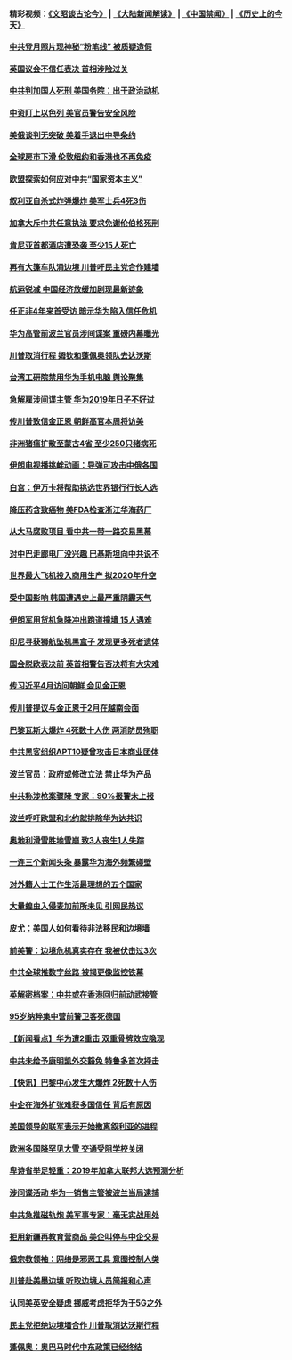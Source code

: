 #### 精彩视频：[《文昭谈古论今》](https://github.com/gfw-breaker/wenzhao/blob/master/README.md?t=01170630) | [《大陆新闻解读》](https://github.com/gfw-breaker/ntdtv-comedy/blob/master/README.md?t=01170630) | [《中国禁闻》](https://github.com/gfw-breaker/ntdtv-news/blob/master/README.md?t=01170630) | [《历史上的今天》](https://github.com/gfw-breaker/today-in-history/blob/master/README.md?t=01170630) 

#### [中共登月照片现神秘“粉笔线” 被质疑造假](../pages/nsc418/n10980652.md?t=01170630) 

#### [英国议会不信任表决 首相涉险过关](../pages/nsc418/n10980536.md?t=01170630) 

#### [中共判加国人死刑 美国务院：出于政治动机](../pages/nsc418/n10980469.md?t=01170630) 

#### [中资盯上以色列 美官员警告安全风险](../pages/nsc418/n10980214.md?t=01170630) 

#### [美俄谈判无突破 美着手退出中导条约](../pages/nsc418/n10980207.md?t=01170630) 

#### [全球房市下滑 伦敦纽约和香港也不再免疫](../pages/nsc418/n10979837.md?t=01170630) 

#### [欧盟探索如何应对中共“国家资本主义”](../pages/nsc418/n10979979.md?t=01170630) 

#### [叙利亚自杀式炸弹爆炸 美军士兵4死3伤](../pages/nsc418/n10979913.md?t=01170630) 

#### [加拿大斥中共任意执法 要求免谢伦伯格死刑](../pages/nsc418/n10979429.md?t=01170630) 

#### [肯尼亚首都酒店遭恐袭 至少15人死亡](../pages/nsc418/n10978342.md?t=01170630) 

#### [再有大篷车队涌边境 川普吁民主党合作建墙](../pages/nsc418/n10978161.md?t=01170630) 

#### [航运锐减 中国经济放缓加剧现最新迹象](../pages/nsc418/n10978088.md?t=01170630) 

#### [任正非4年来首受访 暗示华为陷入信任危机](../pages/nsc418/n10977688.md?t=01170630) 

#### [华为高管前波兰官员涉间谍案 重磅内幕曝光](../pages/nsc418/n10978092.md?t=01170630) 

#### [川普取消行程 姆钦和蓬佩奥领队去达沃斯](../pages/nsc418/n10977828.md?t=01170630) 

#### [台湾工研院禁用华为手机电脑 舆论聚集](../pages/nsc418/n10977350.md?t=01170630) 

#### [急解雇涉间谍主管 华为2019年日子不好过](../pages/nsc418/n10976038.md?t=01170630) 

#### [传川普致信金正恩 朝鲜高官本周将访美](../pages/nsc418/n10976756.md?t=01170630) 

#### [非洲猪瘟扩散至蒙古4省 至少250只猪病死](../pages/nsc418/n10976120.md?t=01170630) 

#### [伊朗电视播挑衅动画：导弹可攻击中俄各国](../pages/nsc418/n10976504.md?t=01170630) 

#### [白宫：伊万卡将帮助挑选世界银行行长人选](../pages/nsc418/n10976053.md?t=01170630) 

#### [降压药含致癌物 美FDA检查浙江华海药厂](../pages/nsc418/n10975949.md?t=01170630) 

#### [从大马腐败项目 看中共一带一路交易黑幕](../pages/nsc418/n10975091.md?t=01170630) 

#### [对中巴走廊电厂没兴趣 巴基斯坦向中共说不](../pages/nsc418/n10975898.md?t=01170630) 

#### [世界最大飞机投入商用生产 拟2020年升空](../pages/nsc418/n10975188.md?t=01170630) 

#### [受中国影响 韩国遭遇史上最严重阴霾天气](../pages/nsc418/n10974564.md?t=01170630) 

#### [伊朗军用货机急降冲出跑道撞墙 15人遇难](../pages/nsc418/n10974806.md?t=01170630) 

#### [印尼寻获狮航坠机黑盒子 发现更多死者遗体](../pages/nsc418/n10974514.md?t=01170630) 

#### [国会脱欧表决前 英首相警告否决将有大灾难](../pages/nsc418/n10974483.md?t=01170630) 

#### [传习近平4月访问朝鲜 会见金正恩](../pages/nsc418/n10974482.md?t=01170630) 

#### [传川普提议与金正恩于2月在越南会面](../pages/nsc418/n10974214.md?t=01170630) 

#### [巴黎瓦斯大爆炸 4死数十人伤 两消防员殉职](../pages/nsc418/n10973956.md?t=01170630) 

#### [中共黑客组织APT10疑曾攻击日本商业团体](../pages/nsc418/n10973309.md?t=01170630) 

#### [波兰官员：政府或修改立法 禁止华为产品](../pages/nsc418/n10973119.md?t=01170630) 

#### [中共称涉枪案骤降 专家：90%报警未上报](../pages/nsc418/n10972910.md?t=01170630) 

#### [波兰呼吁欧盟和北约就排除华为达共识](../pages/nsc418/n10972945.md?t=01170630) 

#### [奥地利滑雪胜地雪崩 致3人丧生1人失踪](../pages/nsc418/n10972686.md?t=01170630) 

#### [一连三个新闻头条 暴露华为海外频繁碰壁](../pages/nsc418/n10971567.md?t=01170630) 

#### [对外籍人士工作生活最理想的五个国家](../pages/nsc418/n10967253.md?t=01170630) 

#### [大量蝗虫入侵麦加前所未见 引网民热议](../pages/nsc418/n10971942.md?t=01170630) 

#### [皮尤：美国人如何看待非法移民和边境墙](../pages/nsc418/n10971472.md?t=01170630) 

#### [前美警：边境危机真实存在 我被伏击过3次](../pages/nsc418/n10971325.md?t=01170630) 

#### [中共全球推数字丝路 被揭更像监控铁幕](../pages/nsc418/n10971263.md?t=01170630) 

#### [英解密档案：中共或在香港回归前动武接管](../pages/nsc418/n10971281.md?t=01170630) 

#### [95岁纳粹集中营前警卫客死德国](../pages/nsc418/n10971172.md?t=01170630) 

#### [【新闻看点】华为遭2重击 双重骨牌效应隐现](../pages/nsc418/n10971234.md?t=01170630) 

#### [中共未给予康明凯外交豁免 特鲁多首次抨击](../pages/nsc418/n10970976.md?t=01170630) 

#### [【快讯】巴黎中心发生大爆炸 2死数十人伤](../pages/nsc418/n10970675.md?t=01170630) 

#### [中企在海外扩张难获多国信任 背后有原因](../pages/nsc418/n10969228.md?t=01170630) 

#### [美国领导的联军表示开始撤离叙利亚的进程](../pages/nsc418/n10969434.md?t=01170630) 

#### [欧洲多国降罕见大雪  交通受阻学校关闭](../pages/nsc418/n10969390.md?t=01170630) 

#### [卑诗省举足轻重：2019年加拿大联邦大选预测分析](../pages/nsc418/n10969417.md?t=01170630) 

#### [涉间谍活动 华为一销售主管被波兰当局逮捕](../pages/nsc418/n10968651.md?t=01170630) 

#### [中共急推磁轨炮 美军事专家：毫无实战用处](../pages/nsc418/n10968326.md?t=01170630) 

#### [拒用新疆再教育营商品 美企叫停与中企交易](../pages/nsc418/n10967266.md?t=01170630) 

#### [俄宗教领袖：网络是邪恶工具 意图控制人类](../pages/nsc418/n10967762.md?t=01170630) 

#### [川普赴美墨边境 听取边境人员简报和心声](../pages/nsc418/n10966781.md?t=01170630) 

#### [认同美英安全疑虑 挪威考虑拒华为于5G之外](../pages/nsc418/n10966374.md?t=01170630) 

#### [民主党拒绝边境墙合作 川普取消达沃斯行程](../pages/nsc418/n10966613.md?t=01170630) 

#### [蓬佩奥：奥巴马时代中东政策已经终结](../pages/nsc418/n10966603.md?t=01170630) 

